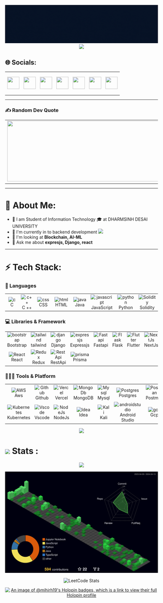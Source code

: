 
<!---
<p align="center">
  <a href="https://github.com/DenverCoder1/readme-typing-svg"><img src="https://readme-typing-svg.demolab.com?font=Fira+Code&color=%23C8BE25&size=35&center=true&vCenter=true&width=600&height=100&lines=Hi,+I'm+Mihir+Hadavani++;"></a>
</p>
-->

<div id="header" align="center">
  
<img src="mihir banner both.gif">
<img src="https://user-images.githubusercontent.com/78534043/230702315-61c57f39-ef9b-4e8b-b1ff-d6cbbb64c808.png">

</div>

## 🌐 Socials:
<table align="center">
  <tr>
    <td>
      <a href = "https://facebook.com/mihir2107"><img height="40" width="40" src="https://cdn.simpleicons.org/facebook" /> </a> 
    </td>
    <td>
      <a href = "https://www.instagram.com/_mihirh.21"><img height="40" width="40" src="https://cdn.simpleicons.org/instagram" /></a> 
    </td>
    <td>
      <a href = "https://linkedin.com/in/mihir-hadavani-996263232"><img height="40" width="40" src="https://cdn.simpleicons.org/linkedin" /></a> 
    </td>
    
<td>
  <a href = "https://twitter.com/mihirh21"><img height="40" width="40" src="https://cdn.simpleicons.org/twitter" /></a> 
</td>
    <td>
      
<a href = "https://www.youtube.com/channel/UCjBiyOWjudpNUWcq5n2rCcQ"><img height="40" width="40" src="https://cdn.simpleicons.org/youtube" /></a>
    </td>
     <td>
      <a href = "https://leetcode.com/mihir21/"><img height="40" width="40" src="https://cdn.simpleicons.org/leetcode" /></a> 
    </td>
     <td>
      <a href = "https://monkeytype.com/profile/mihir2004"><img height="40" width="40" src="https://cdn.simpleicons.org/monkeytype" /></a> 
    </td>
    
    
  </tr>
</table>







<hr>

### ✍️ Random Dev Quote
<table align="center">

<tr>
  <td>
    <img height = "200" width = "600" src = "https://quotes-github-readme.vercel.app/api?theme=radical&type=horizontal"/>
  </td>
</tr>
  

</table>

<hr>

# 💫 About Me:

  - 🔭 I am Student of Information Technology 🎓 at DHARMSINH DESAI UNIVERSITY
  - 🌱 I'm currently in to backend development <img src="https://media.giphy.com/media/WUlplcMpOCEmTGBtBW/giphy.gif" width="30">
  - 🤔 I'm looking at **Blockchain, AI-ML**
  - 💬 Ask me about **expresjs, Django, react**

<hr>

# ⚡ Tech Stack:

### 🚀 Languages

<table align="center">
  <tr>
    <td align="center" width="90">
      <img src="https://skillicons.dev/icons?i=c" width="45" height="45" alt="c" title="c" />
      <br>C
    </td>
    <td align="center" width="90">
      <img src="https://techstack-generator.vercel.app/cpp-icon.svg" width="45" height="45" alt="c++" title="c++" />
      <br>C ++
    </td>
    <td align="center" width="90">
      <img src="https://skillicons.dev/icons?i=css" width="45" height="45" alt="css" title="css" />
      <br>CSS
    </td>
    <td align="center" width="90">
      <img src="https://skillicons.dev/icons?i=html" width="45" height="45" alt="html" title="html" />
      <br>HTML
    </td>
<td align="center" width="90">
      <img src="https://techstack-generator.vercel.app/java-icon.svg" width="45" height="45" alt="java" title="java" />
      <br>Java
    </td>
<td align="center" width="90">
      <img src="https://techstack-generator.vercel.app/js-icon.svg" width="45" height="45" alt="javascript" title="javascript" />
      <br>JavaScript
    </td>
    <td align="center" width="90">
      <img src="https://techstack-generator.vercel.app/python-icon.svg" width="45" height="45" alt="python" title="python" />
      <br>Python
    </td>
    <td align="center" width="90">
      <img src="https://skillicons.dev/icons?i=solidity" width="45" height="45" alt="Solidity" title="Solidity" />
      <br>Solidity
    </td>
    
  </tr>
</table>

### 💻 Libraries & Framework
<table align="center">
  <tr>
    <td align="center" width="90">
      <img src="https://skillicons.dev/icons?i=bootstrap" width="45" height="45" alt="bootstrap" title="bootstrap" />
      <br>Bootstrap
    </td>
    <td align="center" width="90">
      <img src="https://skillicons.dev/icons?i=tailwind" width="45" height="45" alt="tailwind" title="tailwind" />
      <br>tailwind
    </td>
    <td align="center" width="90">
      <img src="https://techstack-generator.vercel.app/django-icon.svg" width="45" height="45" alt="django" title="django" />
      <br>Django
    </td>
    <td align="center" width="90">
      <img src="https://skillicons.dev/icons?i=expressjs" width="45" height="45" alt="expressjs" title="expressjs" />
      <br>Expressjs
    </td>
    <td align="center" width="90">
      <img src="https://skillicons.dev/icons?i=fastapi" width="45" height="45" alt="Fastapi" title="fastapi" />
      <br>Fastapi
    </td>
    <td align="center" width="90">
      <img src="https://skillicons.dev/icons?i=flask" width="45" height="45" alt="Flask" title="Flask" />
      <br>Flask
    </td>
    <td align="center" width="90">
      <img src="https://skillicons.dev/icons?i=flutter" width="45" height="45" alt="Flutter" title="Flutter" />
      <br>Flutter
    </td>
    <td align="center" width="90">
      <img src="https://skillicons.dev/icons?i=nextjs" width="45" height="45" alt="NextJs" title="NextJs" />
      <br>NextJs
    </td>
    <td align="center" width="90">
      <img src="https://skillicons.dev/icons?i=nodejs" width="45" height="45" alt="NodeJs" title="NodeJs" />
      <br>NodeJs
    </td>
  </tr>
  <tr>
<td align="center" width="90">
      <img src="https://techstack-generator.vercel.app/react-icon.svg" width="45" height="45" alt="React" title="React" />
      <br>React
    </td>
    <td align="center" width="90">
      <img src="https://techstack-generator.vercel.app/redux-icon.svg" width="45" height="45" alt="Redux" title="Redux" />
      <br>Redux
    </td>
    <td align="center" width="90">
      <img src="https://techstack-generator.vercel.app/restapi-icon.svg" width="45" height="45" alt="RestApi" title="RestApi" />
      <br>RestApi
    </td>
    <td align="center" width="90">
      <img src="https://skillicons.dev/icons?i=prisma" width="45" height="45" alt="prisma" title="prisma" />
      <br>Prisma
    </td>
  </tr>
</table>

### 🧑🏻‍💻 Tools & Platform

<table align="center">
  <tr>
     <td align="center" width="90">
      <img src="https://techstack-generator.vercel.app/aws-icon.svg" width="45" height="45" alt="AWS" title="Aws" />
      <br>Aws
    </td>
     <td align="center" width="90">
      <img src="https://techstack-generator.vercel.app/github-icon.svg" width="45" height="45" alt="Github" title="Github" />
      <br>Github
    </td>
    <td align="center" width="90">
      <img src="https://skillicons.dev/icons?i=vercel" width="45" height="45" alt="Vercel" title="Vercel" />
      <br>Vercel
    </td>
    <td align="center" width="90">
      <img src="https://skillicons.dev/icons?i=mongodb" width="45" height="45" alt="MongoDb" title="MongoDb" />
      <br>MongoDB
    </td>
     <td align="center" width="90">
      <img src="https://techstack-generator.vercel.app/mysql-icon.svg" width="45" height="45" alt="Mysql" title="Mysql" />
      <br>Mysql
    </td>
    <td align="center" width="90">
      <img src="https://skillicons.dev/icons?i=postgres" width="45" height="45" alt="Postgres" title="Postgres" />
      <br>Postgres
    </td>
    <td align="center" width="90">
      <img src="https://skillicons.dev/icons?i=postman" width="45" height="45" alt="Postman" title="Postman" />
      <br>Postman 
    </td>
     <td align="center" width="90">
      <img src="https://techstack-generator.vercel.app/docker-icon.svg" width="45" height="45" alt="Docker" title="Docker" />
      <br>Docker
    </td>
    </tr>
  <tr>
     <td align="center" width="90">
      <img src="https://techstack-generator.vercel.app/kubernetes-icon.svg" width="45" height="45" alt="Kubernetes" title="Kubernetes" />
      <br>Kubernetes
    </td>
    <td align="center" width="90">
      <img src="https://skillicons.dev/icons?i=vscode" width="45" height="45" alt="Vscode" title="Vscode" />
      <br>Vscode
    </td>
    <td align="center" width="90">
      <img src="https://skillicons.dev/icons?i=nodejs" width="45" height="45" alt="NodeJs" title="NodeJs" />
      <br>NodeJs
    </td>
    <td align="center" width="90">
      <img src="https://skillicons.dev/icons?i=idea" width="45" height="45" alt="Idea" title="Idea" />
      <br>Idea
    </td>
    <td align="center" width="90">
      <img src="https://skillicons.dev/icons?i=kali" width="45" height="45" alt="Kali" title="Kali" />
      <br>Kali
    </td>
        <td align="center" width="90">
      <img src="https://skillicons.dev/icons?i=androidstudio" width="45" height="45" alt="androidstudio" title="androidstudio" />
      <br>Android Studio
    </td>
        <td align="center" width="90">
      <img src="https://skillicons.dev/icons?i=gcp" width="45" height="45" alt="gcp" title="gcp" />
      <br>Gcp
    </td>
        <td align="center" width="90">
      <img src="https://techstack-generator.vercel.app/webpack-icon.svg" width="45" height="45" alt="webpack" title="webpack" />
      <br>Webpack
    </td>
    
  </tr>
</table>

<div align="center">
 <img src="https://user-images.githubusercontent.com/73097560/115834477-dbab4500-a447-11eb-908a-139a6edaec5c.gif"> 
<br>
</div>




# <img src="https://media.giphy.com/media/cj87CxfRtrUifF3Ryk/giphy.gif" width="40"> Stats :
<div align="center">



   <a  href="http://www.github.com/mihirh19" align ='center'><img align = "center" src="https://github-readme-streak-stats.herokuapp.com/?user=mihirh19&theme=radical&hide_border=true" /></a> 
 <br>
  <div align="center">
<img src="./profile-3d-contrib/profile-night-green.svg" width="600" alt="Netlify" title="Netlify" />
    
![LeetCode Stats](https://leetcard.jacoblin.cool/mihir21?theme=dark&font=JetBrains%20Mono&ext=activity)

[![An image of @mihirh19's Holopin badges, which is a link to view their full Holopin profile](https://holopin.me/mihirh19)](https://holopin.io/@mihirh19)
</div>

</div>


